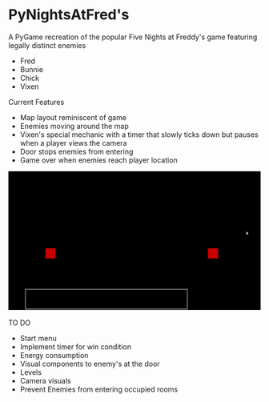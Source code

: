# PyNightsAtFred's
A PyGame recreation of the popular Five Nights at Freddy's game featuring legally distinct enemies
- Fred
- Bunnie
- Chick
- Vixen

Current Features
- Map layout reminiscent of game
- Enemies moving around the map
- Vixen's special mechanic with a timer that slowly ticks down but pauses when a player views the camera
- Door stops enemies from entering
- Game over when enemies reach player location

![alt text](https://github.com/BrandonK182/PyNightsAtFredbears/blob/main/PyNightDemo.gif)

TO DO
- Start menu
- Implement timer for win condition
- Energy consumption
- Visual components to enemy's at the door
- Levels
- Camera visuals
- Prevent Enemies from entering occupied rooms
